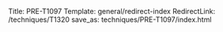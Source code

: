 Title: PRE-T1097
Template: general/redirect-index
RedirectLink: /techniques/T1320
save_as: techniques/PRE-T1097/index.html